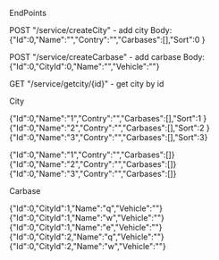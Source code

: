 EndPoints

POST "/service/createCity" - add city
Body: {"Id":0,"Name":"","Contry":"","Сarbases":[],"Sort":0 }

POST "/service/createCarbase" - add carbase
Body: {"Id":0,"CityId":0,"Name":"","Vehicle":""}

GET "/service/getcity/{id}" - get city by id





City

{"Id":0,"Name":"1","Contry":"","Сarbases":[],"Sort":1 }
{"Id":0,"Name":"2","Contry":"","Сarbases":[],"Sort":2 }
{"Id":0,"Name":"3","Contry":"","Сarbases":[],"Sort":3}

{"Id":0,"Name":"1","Contry":"","Сarbases":[]}
{"Id":0,"Name":"2","Contry":"","Сarbases":[]}
{"Id":0,"Name":"3","Contry":"","Сarbases":[]}

Carbase

{"Id":0,"CityId":1,"Name":"q","Vehicle":""}
{"Id":0,"CityId":1,"Name":"w","Vehicle":""}
{"Id":0,"CityId":1,"Name":"e","Vehicle":""}
{"Id":0,"CityId":2,"Name":"q","Vehicle":""}
{"Id":0,"CityId":2,"Name":"w","Vehicle":""}
